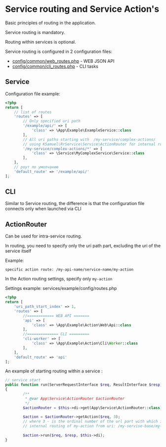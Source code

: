 # Service routing and Service Action's

Basic principles of routing in the application.

Service routing is mandatory.

Routing within services is optional.

Service routing is configured in 2 configuration files:

* [config/common/web_routes.php](config/common/web_routes.php)  -  WEB JSON API
* [config/common/cli_routes.php](config/common/cli_routes.php)  -  CLI tasks

## Service
Configuration file example:

```php 
<?php
return [
    // list of routes
    'routes' => [
        // Only specified uri path 
        '/example/api/' => [
            'class' => \App\Example\ExampleService::class
        ],
        // All uri paths starting with  /my-service/complex-actions/ 
        // using KSamuel\RrService\Service\ActionRouter for internal routing 
        '/my-service/complex-actions/*' => [
            'class' => \Service\MyComplexService\Service::class
        ],
    ],
    // роут по умолчанию
    'default_route' => '/example/api/'
];
```

## CLI

Similar to Service routing, the difference is that the configuration file
connects only when launched via CLI


## ActionRouter

Can be used for intra-service routing.

In routing, you need to specify only the uri path part, excluding the uri of the service itself

Example:

```
specific action route: /my-api-name/service-name/my-action
```

In the Action routing settings, specify only `my-action`

Settings example: services/example/config/routes.php
```php
<?php
return [
    'uri_path_start_index' => 1,
    'routes' => [
        //============ WEB API =======
        'api' => [
            'class' => \App\Example\Action\Web\Api::class
        ],
        //============== CLI =========
        'cli-worker' => [
            'class' => \App\Example\Action\Cli\Worker::class
        ],
    ],
    'default_route' => 'api'
];
```
An example of starting routing within a service :
```php 
// service start
public function run(ServerRequestInterface $req, ResultInterface $resp): void
{
        /**
         * @var App\Service\ActionRouter $actionRouter
         */
        $actionRouter = $this->di->get(App\Service\ActionRouter::class);
        
        $action = $actionRouter->getAction($req, 3); 
        // where 3 - is the ordinal number of the url part with which it starts
        // internal routing of my-action from uri: /my-servise-base/my-service/my-action 
               
        $action->run($req, $resp, $this->di);
}
```
